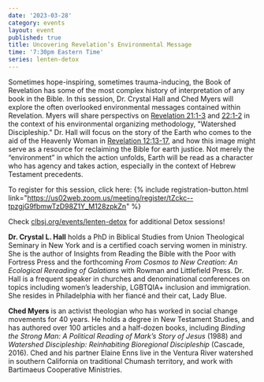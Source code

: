 ```yaml
---
date: '2023-03-28'
category: events
layout: event
published: true
title: Uncovering Revelation’s Environmental Message
time: '7:30pm Eastern Time'
series: lenten-detox
---
```

Sometimes hope-inspiring, sometimes trauma-inducing, the Book of Revelation has some of the most complex history of interpretation of any book in the Bible. In this session, Dr. Crystal Hall and Ched Myers will explore the often overlooked environmental messages contained within Revelation. Myers will share perspectivs on [Revelation 21:1-3](https://bible.oremus.org/?ql=543986568) and [22:1-2](https://bible.oremus.org/?ql=543986614) in the context of his environmental organizing methodology, "Watershed Discipleship." Dr. Hall will focus on the story of the Earth who comes to the aid of the Heavenly Woman in [Revelation 12:13-17](https://bible.oremus.org/?ql=543409614), and how this image might serve as a resource for reclaiming the Bible for earth justice. Not merely the “environment” in which the action unfolds, Earth will be read as a character who has agency and takes action, especially in the context of Hebrew Testament precedents. 

To register for this session, click here: {% include registration-button.html link="https://us02web.zoom.us/meeting/register/tZckc--tpzgjG9fbmwTzD98Z1Y_M128zpkZn" %}

Check [clbsj.org/events/lenten-detox](https://clbsj.org/events/lenten-detox/) for additional Detox sessions!

**Dr. Crystal L. Hall** holds a PhD in Biblical Studies from Union Theological Seminary in New York and is a certified coach serving women in ministry. She is the author of Insights from Reading the Bible with the Poor with Fortress Press and the forthcoming _From Cosmos to New Creation: An Ecological Rereading of Galatians_ with Rowman and Littlefield Press. Dr. Hall is a frequent speaker in churches and denominational conferences on topics including women’s leadership, LGBTQIA+ inclusion and immigration. She resides in Philadelphia with her fiancé and their cat, Lady Blue.

**Ched Myers** is an activist theologian who has worked in social change movements for 40 years. He holds a degree in New Testament Studies, and has authored over 100 articles and a half-dozen books, including _Binding the Strong Man: A Political Reading of Mark’s Story of Jesus_ (1988) and _Watershed Discipleship: Reinhabiting Bioregional Discipleship_ (Cascade, 2016). Ched and his partner Elaine Enns live in the Ventura River watershed in southern California on traditional Chumash territory, and work with Bartimaeus Cooperative Ministries.
